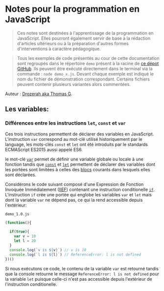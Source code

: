# Notes pour la programmation en JavaScript

> Ces notes sont destinées à l'apprentissage de la programmation en JavaScript. Elles pourront également servir de base à la rédaction d'articles ultérieurs ou à la préparation d'autres formes d'interventions à caractère pédagogique.

> Tous les exemples de code présentés au cour de cette documentation sont regroupés dans le répertoire `demo` présent à la racine de [ce dépot GitHub](https://github.com/Drozerah/JS-Notes.git). Ils peuvent être exécuté directement dans le terminal via la commande : `node demo_x.js`. Devant chaque exemple est indiqué le nom du fichier de démonstration correspondant. Certains fichiers peuvent contenir plusieurs variantes alors commentées.

Auteur : [Drozerah aka Thomas G](https://github.com/Drozerah).

## Les variables:

### Différences entre les instructions `let`, `const` et `var`

Ces trois instructions permettent de déclarer des variables en JavaScript. L'instruction `var` correspond au mot-clé utilisé historiquement par le language, les mots-clés `const` et `let` ont été introduits par le standards ECMAScript ES2015 aussi appelé ES6.

le mot-clé  [`var`](https://developer.mozilla.org/fr/docs/Web/JavaScript/Reference/Instructions/var) permet de définir une variable globale ou locale à une fonction tandis que [`const`](https://developer.mozilla.org/fr/docs/Web/JavaScript/Reference/Instructions/const) et [`let`](https://developer.mozilla.org/fr/docs/Web/JavaScript/Reference/Instructions/let) permettent de déclarer des variables dont les portées sont limitées à celles des [blocs](https://developer.mozilla.org/fr/docs/Web/JavaScript/Reference/Instructions/bloc) courants dans lesquels elles sont déclarées.

Considérons le code suivant composé d'une Expression de Fonction Invoquée Immédiatement ([IIEF](https://developer.mozilla.org/fr/docs/Glossaire/IIFE)) contenant une instruction conditionelle [`if`](https://developer.mozilla.org/fr/docs/Web/JavaScript/Reference/Instructions/if...else). L'instruction `if` crée une portée qui englobe les variables `var` et `let` mais dont la variable `var` ne dépend pas, ce qui la rend accessible depuis l'extérieur:  

`demo_1.0.js`
````javascript
(function(){
    
  if(true){
    var v = 10
    let l = 20    
  }
  console.log(`v is ${v}`) // v is 10 
  console.log(`l is ${l}`) // ReferenceError: l is not defined
})()
````
Si nous exécutons ce code, le contenu de la variable `var` est retourné tandis que la console retourne le message `ReferenceError: l is not defined` pour la variable `let` puisque celle-ci n'est pas accessible depuis l'extérieur de l'instruction conditionelle.



